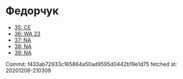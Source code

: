 # Федорчук
- [35: CE](35.md)
- [36: WA 23](36.md)
- [37: NA](37.md)
- [38: NA](38.md)
- [39: NA](39.md)

Commit: f433ab72933c165864a50ad9595d0442b19e1d75
 fetched at: 20201208-210309
